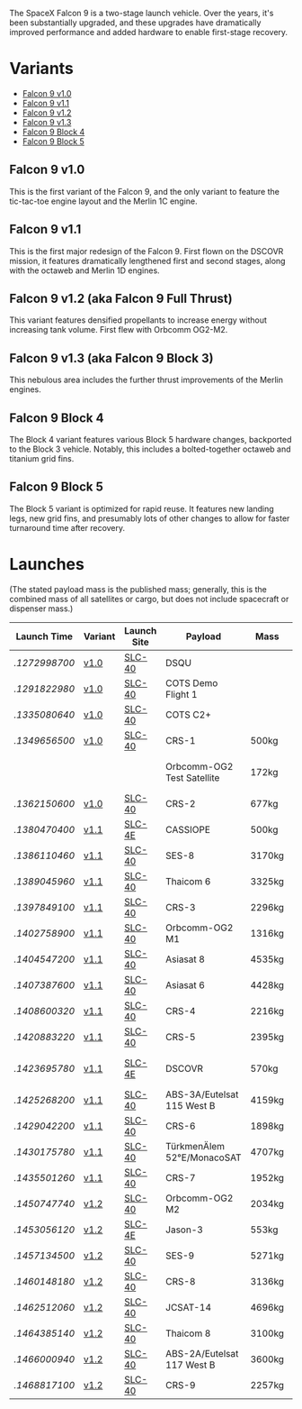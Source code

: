 <!-- TITLE: Falcon 9 -->                                                                                                                                                                                                                                                  
<!-- SUBTITLE: This document describes the evolution of the SpaceX Falcon 9. -->                                                                                                                                                                                          
                                                                                                                                                                                                                                                                          
The SpaceX Falcon 9 is a two-stage launch vehicle. Over the years, it's been substantially upgraded, and these upgrades have dramatically improved performance and added hardware to enable first-stage recovery.                                                         
                                                                                                                                                                                                                                                                          
# Variants                                                                                                                                                                                                                                                                
* [Falcon 9 v1.0](falcon-9-v1-0)                                                                                                                                                                                                                                          
* [Falcon 9 v1.1](falcon-9-v1-1)                                                                                                                                                                                                                                          
* [Falcon 9 v1.2](falcon-9-v1-2)                                                                                                                                                                                                                                          
* [Falcon 9 v1.3](falcon-9-v1-3)                                                                                                                                                                                                                                          
* [Falcon 9 Block 4](falcon-9-b4)                                                                                                                                                                                                                                         
* [Falcon 9 Block 5](falcon-9-b5)     


## Falcon 9 v1.0

This is the first variant of the Falcon 9, and the only variant to feature the tic-tac-toe engine layout and the Merlin 1C engine.

## Falcon 9 v1.1

This is the first major redesign of the Falcon 9. First flown on the DSCOVR mission, it features dramatically lengthened first and second stages, along with the octaweb and Merlin 1D engines.

## Falcon 9 v1.2 (aka Falcon 9 Full Thrust)

This variant features densified propellants to increase energy without increasing tank volume. First flew with Orbcomm OG2-M2.

## Falcon 9 v1.3 (aka Falcon 9 Block 3)

This nebulous area includes the further thrust improvements of the Merlin engines.

## Falcon 9 Block 4

The Block 4 variant features various Block 5 hardware changes, backported to the Block 3 vehicle. Notably, this includes a bolted-together octaweb and titanium grid fins.

## Falcon 9 Block 5

The Block 5 variant is optimized for rapid reuse. It features new landing legs, new grid fins, and presumably lots of other changes to allow for faster turnaround time after recovery.
                                                                                                                                                                                                                                                                          
# Launches                                                                                                                                                                                                                                                                
(The stated payload mass is the published mass; generally, this is the combined mass of all satellites or cargo, but does not include spacecraft or dispenser mass.)                                                                                                      
                                                                                                                                                                                                                                                                          
                                                                                                                                                                                                                                                                          
|Launch Time  |Variant              |Launch Site     |Payload                          |Mass   |Orbit       |Mission                  |Landing|Location            |                                                                                                        
|-------------|---------------------|----------------|---------------------------------|-------|------------|-------------------------|-------|--------------------|                                                                                                        
|*.1272998700*|[v1.0](falcon-9-v1-0)|[SLC-40](slc-40)|DSQU                             |       |LEO         |Success                  |Failure|(parachutes)        |                                                                                                        
|*.1291822980*|[v1.0](falcon-9-v1-0)|[SLC-40](slc-40)|COTS Demo Flight 1               |       |LEO         |Success                  |Failure|(parachutes)        |                                                                                                        
|*.1335080640*|[v1.0](falcon-9-v1-0)|[SLC-40](slc-40)|COTS C2+                         |       |ISS         |Success                  |       |                    |                                                                                                        
|*.1349656500*|[v1.0](falcon-9-v1-0)|[SLC-40](slc-40)|CRS-1                            |500kg  |ISS         |Success                  |       |                    |                                                                                                        
|             |                     |                |Orbcomm-OG2 Test Satellite       |172kg  |ISS         |Failure (incorrect orbit)|       |                    |                                                                                                        
|*.1362150600*|[v1.0](falcon-9-v1-0)|[SLC-40](slc-40)|CRS-2                            |677kg  |ISS         |Success                  |       |                    |                                                                                                        
|*.1380470400*|[v1.1](falcon-9-v1-1)|[SLC-4E](slc-4e)|CASSIOPE                         |500kg  |Polar orbit |Success                  |Failure|ocean               |                                                                                                        
|*.1386110460*|[v1.1](falcon-9-v1-1)|[SLC-40](slc-40)|SES-8                            |3170kg |GTO         |Success                  |       |                    |                                                                                                        
|*.1389045960*|[v1.1](falcon-9-v1-1)|[SLC-40](slc-40)|Thaicom 6                        |3325kg |GTO         |Success                  |       |                    |                                                                                                        
|*.1397849100*|[v1.1](falcon-9-v1-1)|[SLC-40](slc-40)|CRS-3                            |2296kg |ISS         |Success                  |Success|ocean               |                                                                                                        
|*.1402758900*|[v1.1](falcon-9-v1-1)|[SLC-40](slc-40)|Orbcomm-OG2 M1                   |1316kg |LEO         |Success                  |Success|ocean               |                                                                                                        
|*.1404547200*|[v1.1](falcon-9-v1-1)|[SLC-40](slc-40)|Asiasat 8                        |4535kg |GTO         |Success                  |       |                    |                                                                                                        
|*.1407387600*|[v1.1](falcon-9-v1-1)|[SLC-40](slc-40)|Asiasat 6                        |4428kg |GTO         |Success                  |       |                    |                                                                                                        
|*.1408600320*|[v1.1](falcon-9-v1-1)|[SLC-40](slc-40)|CRS-4                            |2216kg |ISS         |Success                  |Success|ocean               |                                                                                                        
|*.1420883220*|[v1.1](falcon-9-v1-1)|[SLC-40](slc-40)|CRS-5                            |2395kg |ISS         |Success                  |Failure|[JRTI](marmac-300)  |                                                                                                        
|*.1423695780*|[v1.1](falcon-9-v1-1)|[SLC-4E](slc-4e)|DSCOVR                           |570kg  |Sun-Earth L1|Success                  |Success|ocean               |                                                                                                        
|*.1425268200*|[v1.1](falcon-9-v1-1)|[SLC-40](slc-40)|ABS-3A/Eutelsat 115 West B       |4159kg |GTO         |Success                  |       |                    |                                                                                                        
|*.1429042200*|[v1.1](falcon-9-v1-1)|[SLC-40](slc-40)|CRS-6                            |1898kg |ISS         |Success                  |Failure|[JRTI](marmac-300)  |                                                                                                        
|*.1430175780*|[v1.1](falcon-9-v1-1)|[SLC-40](slc-40)|TürkmenÄlem 52°E/MonacoSAT       |4707kg |GTO         |Success                  |       |                    |                                                                                                        
|*.1435501260*|[v1.1](falcon-9-v1-1)|[SLC-40](slc-40)|CRS-7                            |1952kg |ISS         |Failure                  |       |[JRTI](marmac-300)  |                                                                                                        
|*.1450747740*|[v1.2](falcon-9-v1-2)|[SLC-40](slc-40)|Orbcomm-OG2 M2                   |2034kg |LEO         |Success                  |Success|[LZ-1](lz-1)        |                                                                                                        
|*.1453056120*|[v1.2](falcon-9-v1-1)|[SLC-4E](slc-4e)|Jason-3                          |553kg  |LEO         |Success                  |Failure|[JRTI](marmac-303)  |                                                                                                        
|*.1457134500*|[v1.2](falcon-9-v1-2)|[SLC-40](slc-40)|SES-9                            |5271kg |GTO         |Success                  |Failure|[OCISLY](marmac-304)|                                                                                                        
|*.1460148180*|[v1.2](falcon-9-v1-2)|[SLC-40](slc-40)|CRS-8                            |3136kg |ISS         |Success                  |Success|[OCISLY](marmac-304)|                                                                                                        
|*.1462512060*|[v1.2](falcon-9-v1-2)|[SLC-40](slc-40)|JCSAT-14                         |4696kg |GTO         |Success                  |Success|[OCISLY](marmac-304)|                                                                                                        
|*.1464385140*|[v1.2](falcon-9-v1-2)|[SLC-40](slc-40)|Thaicom 8                        |3100kg |GTO         |Success                  |Success|[OCISLY](marmac-304)|                                                                                                        
|*.1466000940*|[v1.2](falcon-9-v1-2)|[SLC-40](slc-40)|ABS-2A/Eutelsat 117 West B       |3600kg |GTO         |Success                  |Failure|[OCISLY](marmac-304)|                                                                                                        
|*.1468817100*|[v1.2](falcon-9-v1-2)|[SLC-40](slc-40)|CRS-9                            |2257kg |ISS         |Success                  |Success|[LZ-1](lz-1)        |                                                                                                        
